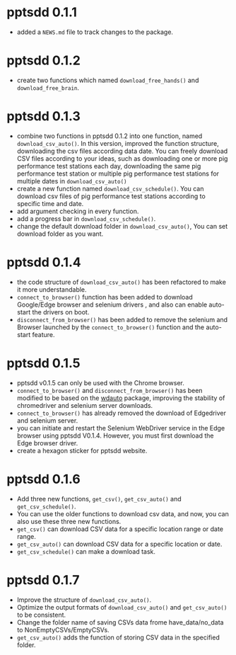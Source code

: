 # pptsdd 0.1.1

* added a `NEWS.md` file to track changes to the package.

# pptsdd 0.1.2

* create two functions which named `download_free_hands()` and `download_free_brain`.

# pptsdd 0.1.3

* combine two functions in pptsdd 0.1.2 into one function, named `download_csv_auto()`. In this version, improved the function structure, downloading the csv files according data date. You can freely download CSV files according to your ideas, such as downloading one or more pig performance test stations each day, downloading the same pig performance test station or multiple pig performance test stations for multiple dates in `download_csv_auto()`
* create a new function named `download_csv_schedule()`. You can download csv files of pig performance test stations according to specific time and date.
* add argument checking in every function.
* add a progress bar in `download_csv_schedule()`.
* change the default download folder in `download_csv_auto()`, You can set download folder as you want.

# pptsdd 0.1.4

* the code structure of `download_csv_auto()` has been refactored to make it more understandable. 
* `connect_to_browser()` function has been added to download Google/Edge browser and selenium drivers , and also can enable auto-start the drivers on boot.
* `disconnect_from_browser()` has been added to remove the selenium and Browser launched by the `connect_to_browser()` function and the auto-start feature.

# pptsdd 0.1.5

* pptsdd v0.1.5 can only be used with the Chrome browser.
* `connect_to_browser()` and `disconnect_from_browser()` has been modified to be based on the [wdauto](https://tony2015116.github.io/wdauto/) package, improving the stability of chromedriver and selenium server downloads.
* `connect_to_browser()` has already removed the download of Edgedriver and selenium server.
* you can initiate and restart the Selenium WebDriver service in the Edge browser using pptsdd V0.1.4. However, you must first download the Edge browser driver.
* create a hexagon sticker for pptsdd website.

# pptsdd 0.1.6
* Add three new functions, `get_csv()`, `get_csv_auto()` and `get_csv_schedule()`.
* You can use the older functions to download csv data, and now, you can also use these three new functions.
* `get_csv()` can download CSV data for a specific location range or date range.
* `get_csv_auto()` can download CSV data for a specific location or date.
* `get_csv_schedule()` can make a download task.

# pptsdd 0.1.7
* Improve the structure of `download_csv_auto()`.
* Optimize the output formats of `download_csv_auto()` and `get_csv_auto()` to be consistent.
* Change the folder name of saving CSVs data frome have_data/no_data to NonEmptyCSVs/EmptyCSVs.
* `get_csv_auto()` adds the function of storing CSV data in the specified folder.

